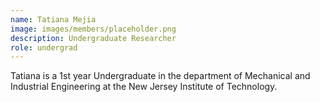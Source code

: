 ```yaml
---
name: Tatiana Mejia
image: images/members/placeholder.png
description: Undergraduate Researcher 
role: undergrad 
---
```


Tatiana is a 1st year Undergraduate in the department of Mechanical and Industrial Engineering at the New Jersey Institute of Technology.